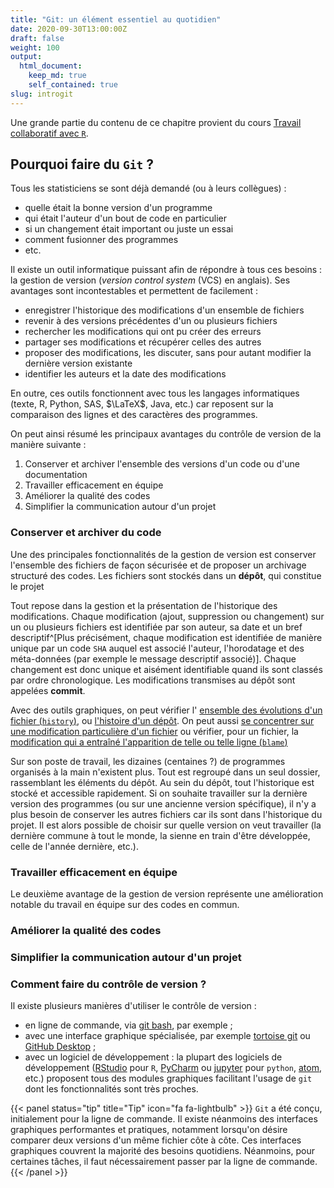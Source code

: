 ```yaml
---
title: "Git: un élément essentiel au quotidien"
date: 2020-09-30T13:00:00Z
draft: false
weight: 100
output: 
  html_document:
    keep_md: true
    self_contained: true
slug: introgit
---
```


Une grande partie du contenu de ce chapitre provient du cours
[Travail collaboratif avec `R`](https://linogaliana.gitlab.io/collaboratif/git.html).

## Pourquoi faire du `Git` <i class="fab fa-git-alt"></i> ?

Tous les statisticiens se sont déjà demandé (ou à leurs collègues) : 

* quelle était la bonne version d'un programme 
* qui était l'auteur d'un bout de code en particulier
* si un changement était important ou juste un essai
* comment fusionner des programmes
* etc.

Il existe un outil informatique puissant afin de répondre à tous ces besoins : la gestion de version (*version control system* (VCS) en anglais). Ses avantages sont incontestables et permettent de facilement :

* enregistrer l'historique des modifications d'un ensemble de fichiers 
* revenir à des versions précédentes d'un ou plusieurs fichiers
* rechercher les modifications qui ont pu créer des erreurs
* partager ses modifications et récupérer celles des autres
* proposer des modifications, les discuter, sans pour autant modifier la dernière version existante
* identifier les auteurs et la date des modifications

En outre, ces outils fonctionnent avec tous les langages informatiques (texte, R, Python, SAS, $\LaTeX$, Java, etc.) car reposent sur la comparaison des lignes et des caractères des programmes.


On peut ainsi résumé les principaux avantages du contrôle de version 
de la manière suivante :

1. Conserver et archiver l'ensemble des versions d'un code ou d'une documentation
2. Travailler efficacement en équipe
3. Améliorer la qualité des codes
4. Simplifier la communication autour d'un projet


### Conserver et archiver du code

Une des principales fonctionnalités de la gestion de version est conserver l'ensemble des fichiers de façon sécurisée et de proposer un archivage structuré des codes. Les fichiers sont stockés dans un **dépôt**, qui constitue le projet

Tout repose dans la gestion et la présentation de l'historique des modifications. Chaque modification (ajout, suppression ou changement) sur un ou plusieurs fichiers est identifiée par son auteur, sa date et un bref descriptif^[Plus précisément, chaque modification est identifiée de manière unique par un code `SHA` auquel est associé l'auteur, l'horodatage et des méta-données (par exemple le message descriptif associé)]. Chaque changement est donc unique et aisément identifiable quand ils sont classés par ordre chronologique. Les modifications transmises au dépôt sont appelées **commit**.

Avec des outils graphiques, on peut vérifier l'
[ensemble des évolutions d'un fichier (`history`)](https://github.com/linogaliana/python-datascientist/commits/master/README.md), 
ou [l'histoire d'un dépôt](https://github.com/linogaliana/python-datascientist/commits/master).
On peut aussi 
[se concentrer sur une modification particulière d'un fichier](https://github.com/linogaliana/python-datascientist/commit/7e5d30ae0e260f9485453b42f195b0181a53e32e#diff-04c6e90faac2675aa89e2176d2eec7d8) ou vérifier, pour un fichier, la
[modification qui a entraîné l'apparition de telle ou telle ligne (`blame`)](https://github.com/linogaliana/python-datascientist/blame/master/README.md)

Sur son poste de travail, les dizaines (centaines ?) de programmes organisés à la main n'existent plus. Tout est regroupé dans un seul dossier, rassemblant les éléments du dépôt. Au sein du dépôt, tout l'historique est stocké et accessible rapidement. Si on souhaite travailler sur la dernière version des programmes (ou sur une ancienne version spécifique), il n'y a plus besoin de conserver les autres fichiers car ils sont dans l'historique du projet. Il est alors possible de choisir sur quelle version on veut travailler (la dernière commune à tout le monde, la sienne en train d'être développée, celle de l'année dernière, etc.).


### Travailler efficacement en équipe

Le deuxième avantage de la gestion de version représente une amélioration notable du travail en équipe sur des codes en commun. 

### Améliorer la qualité des codes

### Simplifier la communication autour d'un projet


### Comment faire du contrôle de version ?

Il existe plusieurs manières d'utiliser le contrôle de version : 

* en ligne de commande, via [git bash](https://gitforwindows.org/), par exemple ;
* avec une interface graphique spécialisée, par exemple [tortoise git](https://tortoisegit.org/) ou [GitHub Desktop](https://desktop.github.com/) ;
* avec un logiciel de développement : la plupart des logiciels de développement ([RStudio](https://rstudio.com/) pour `R`, [PyCharm](https://www.jetbrains.com/fr-fr/pycharm/) ou [jupyter](https://jupyter.org/) pour `python`, [atom](https://atom.io/), etc.) proposent tous des modules graphiques facilitant l'usage de `git` dont les fonctionnalités sont très proches.


{{< panel status="tip" title="Tip" icon="fa fa-lightbulb" >}}
`Git` a été conçu, initialement pour la ligne de commande. Il existe
néanmoins des interfaces graphiques performantes
et pratiques, notamment lorsqu'on désire comparer deux versions d'un même
fichier côte à côte. Ces interfaces graphiques couvrent la majorité des
besoins quotidiens. Néanmoins, pour certaines tâches, il faut nécessairement
passer par la ligne de commande.
{{< /panel >}}




